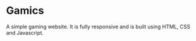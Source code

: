 # Gamics
A simple gaming website. It is fully responsive and is built using HTML, CSS and Javascript.
